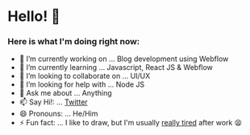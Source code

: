 # Hello! 👋
### Here is what I'm doing right now:


- 🔭 I’m currently working on ... Blog development using Webflow
- 🌱 I’m currently learning ... Javascript, React JS & Webflow
- 👯 I’m looking to collaborate on ... UI/UX
- 🤔 I’m looking for help with ... Node JS
- 💬 Ask me about ... Anything
- 📫 Say Hi!: ... [Twitter](https://twitter.com/Sudeepto10)
- 😄 Pronouns: ... He/Him
- ⚡ Fun fact: ... I like to draw, but I'm usually [really tired](https://www.instagram.com/reallytiredstudios/) after work 😫 
